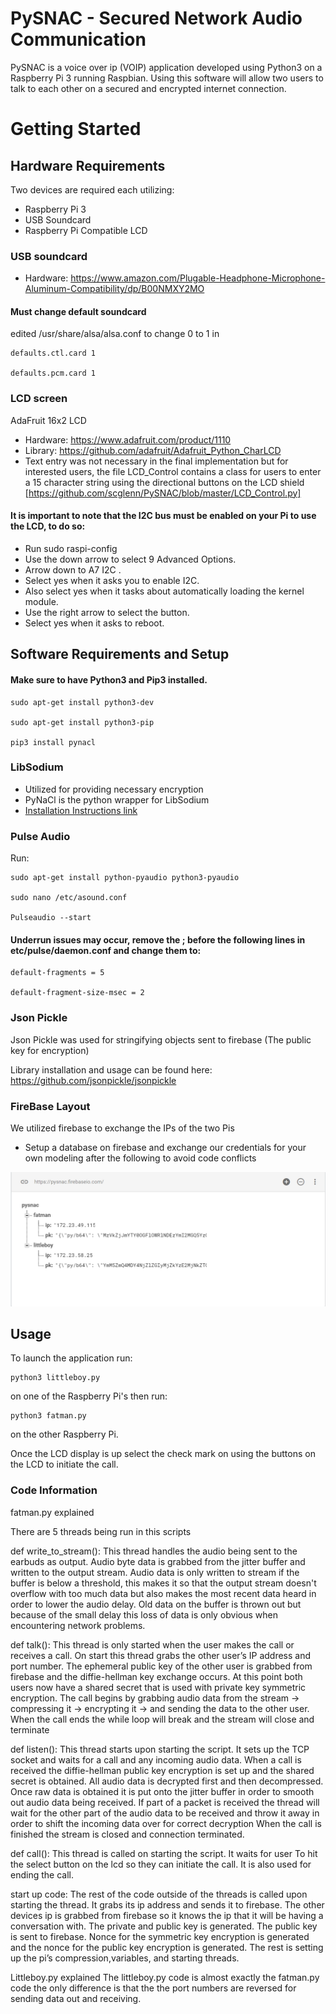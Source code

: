 # PySNAC - Secured Network Audio Communication

PySNAC is a voice over ip (VOIP) application developed using Python3 on a Raspberry Pi 3 running Raspbian.
Using this software will allow two users to talk to each other on a secured and encrypted internet connection.

# Getting Started
## Hardware Requirements
Two devices are required each utilizing:
- Raspberry Pi 3
- USB Soundcard
- Raspberry Pi Compatible LCD
### USB soundcard
- Hardware: https://www.amazon.com/Plugable-Headphone-Microphone-Aluminum-Compatibility/dp/B00NMXY2MO
#### Must change default soundcard 
edited /usr/share/alsa/alsa.conf to change 0 to 1 in

    defaults.ctl.card 1
    
    defaults.pcm.card 1

### LCD screen
  AdaFruit 16x2 LCD 
- Hardware: https://www.adafruit.com/product/1110
- Library: https://github.com/adafruit/Adafruit_Python_CharLCD
- Text entry was not necessary in the final implementation but for interested users, the file LCD_Control contains a class for users to enter a 15 character string using the directional buttons on the LCD shield [https://github.com/scglenn/PySNAC/blob/master/LCD_Control.py] 
#### It is important to note that the I2C bus must be enabled on your Pi to use the LCD, to do so: 
- Run sudo raspi-config 
- Use the down arrow to select 9 Advanced Options.
- Arrow down to A7 I2C .
- Select yes when it asks you to enable I2C.
- Also select yes when it tasks about automatically loading the kernel module.
- Use the right arrow to select the <Finish> button.
- Select yes when it asks to reboot.

## Software Requirements and Setup
#### Make sure to have Python3 and Pip3 installed.

    sudo apt-get install python3-dev

    sudo apt-get install python3-pip

    pip3 install pynacl

### LibSodium
- Utilized for providing necessary encryption
- PyNaCl is the python wrapper for LibSodium
- [Installation Instructions link](https://https://download.libsodium.org/doc/installation/)

### Pulse Audio
Run:

    sudo apt-get install python-pyaudio python3-pyaudio

    sudo nano /etc/asound.conf

    Pulseaudio --start

#### Underrun issues may occur, remove the ; before the following lines in etc/pulse/daemon.conf and change them to:

    default-fragments = 5
    
    default-fragment-size-msec = 2


### Json Pickle
Json Pickle was used for stringifying objects sent to firebase (The public key for encryption) 

Library installation and usage can be found here: https://github.com/jsonpickle/jsonpickle

### FireBase Layout
 We utilized firebase to exchange the IPs of the two Pis 
- Setup a database on firebase and exchange our credentials for your own modeling after the following to avoid code conflicts

![Alt text](https://github.com/scglenn/PySNAC/blob/master/18318341_1862662593974292_1004394085_o.png?raw=true)
## Usage

To launch the application run:

    python3 littleboy.py

on one of the Raspberry Pi's then run:

    python3 fatman.py

on the other Raspberry Pi.

Once the LCD display is up  select the check mark on using the buttons on the LCD to initiate the call.

### Code Information
fatman.py explained

There are 5 threads being run in this scripts

def write_to_stream():
This thread handles the audio being sent to the earbuds as output.
Audio byte data is grabbed from the jitter buffer and written to the output stream.
Audio data is only written to stream if the buffer is below a threshold, this makes it so that the output stream doesn't overflow with too much data but also makes the most recent data heard in order to lower the audio delay. Old data on the buffer is thrown out but because of the small delay this loss of data is only obvious when encountering network problems.

def talk():
This thread is only started when the user makes the call or receives a call.
On start this thread grabs the other user’s IP address and port number.
The ephemeral public key of the other user is grabbed from firebase and the diffie-hellman key exchange occurs. At this point both users now have a shared secret that is used with private key symmetric encryption. 
The call begins by grabbing audio data from the stream -> compressing it -> encrypting it -> and sending the data to the other user.
When the call ends the while loop will break and the stream will close and terminate

def listen():
This thread starts upon starting the script. It sets up the TCP socket and waits for a call and any incoming audio data.
When a call is received the diffie-hellman public key encryption is set up and the shared secret is obtained. 
All audio data is decrypted first and then decompressed.
Once raw data is obtained it is put onto the jitter buffer in order to smooth out audio data being received.
If part of a packet is received the thread will wait for the other part of the audio data to be received and throw it away in order to shift the incoming data over for correct decryption
When the call is finished the stream is closed and connection terminated.

def call():
This thread is called on starting the script. It waits for user
To hit the select button on the lcd so they can initiate the call. It is also used for ending the call.

start up code:
The rest of the code outside of the threads is called upon starting the thread. It grabs its ip address and sends it to firebase. The other devices ip is grabbed from firebase so it knows the ip that it will be having a conversation with. 
The private and public key is generated. The public key is sent to firebase. Nonce for the symmetric key encryption is generated and the nonce for the public key encryption is generated. The rest is setting up the pi’s compression,variables, and starting threads.


 
Littleboy.py explained
The littleboy.py code is almost exactly the fatman.py code the only difference is that the the port numbers are reversed for sending data out and receiving.


